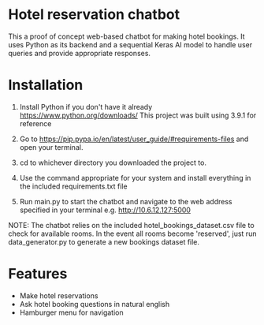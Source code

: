 # Hotel reservation chatbot

This a proof of concept web-based chatbot for making hotel bookings. 
It uses Python as its backend and a sequential Keras AI model to handle user queries and provide appropriate responses.

# Installation

1) Install Python if you don't have it already https://www.python.org/downloads/
   This project was built using 3.9.1 for reference
   
2) Go to https://pip.pypa.io/en/latest/user_guide/#requirements-files and open your terminal.

3) cd to whichever directory you downloaded the project to.

4) Use the command appropriate for your system and install everything in the included requirements.txt file

5) Run main.py to start the chatbot and navigate to the web address specified in your terminal e.g. http://10.6.12.127:5000

NOTE: The chatbot relies on the included hotel_bookings_dataset.csv file to check for available rooms. In the event all rooms become 'reserved', just run data_generator.py to generate a new bookings dataset file.

# Features

- Make hotel reservations
- Ask hotel booking questions in natural english
- Hamburger menu for navigation
